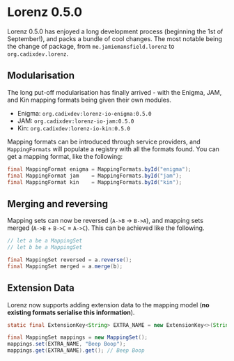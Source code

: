 Lorenz 0.5.0
===========

Lorenz 0.5.0 has enjoyed a long development process (beginning the 1st of September!),
and packs a bundle of cool changes. The most notable being the change of package, from
`me.jamiemansfield.lorenz` to `org.cadixdev.lorenz`.

## Modularisation

The long put-off modularisation has finally arrived - with the Enigma, JAM, and Kin
mapping formats being given their own modules.

- Enigma: `org.cadixdev:lorenz-io-enigma:0.5.0`
- JAM: `org.cadixdev:lorenz-io-jam:0.5.0`
- Kin: `org.cadixdev:lorenz-io-kin:0.5.0`

Mapping formats can be introduced through service providers, and `MappingFormats` will
populate a registry with all the formats found. You can get a mapping format, like the
following:

```java
final MappingFormat enigma = MappingFormats.byId("enigma");
final MappingFormat jam    = MappingFormats.byId("jam");
final MappingFormat kin    = MappingFormats.byId("kin");
```

## Merging and reversing

Mapping sets can now be reversed (`A->B` -> `B->A`), and mapping sets merged
(`A->B` + `B->C` = `A->C`). This can be achieved like the following.

```java
// let a be a MappingSet
// let b be a MappingSet

final MappingSet reversed = a.reverse();
final MappingSet merged = a.merge(b);
```

## Extension Data

Lorenz now supports adding extension data to the mapping model (**no existing formats serialise this
information**).

```java
static final ExtensionKey<String> EXTRA_NAME = new ExtensionKey<>(String.class, "extra_name");

final MappingSet mappings = new MappingSet();
mappings.set(EXTRA_NAME, "Beep Boop");
mappings.get(EXTRA_NAME).get(); // Beep Boop
```
